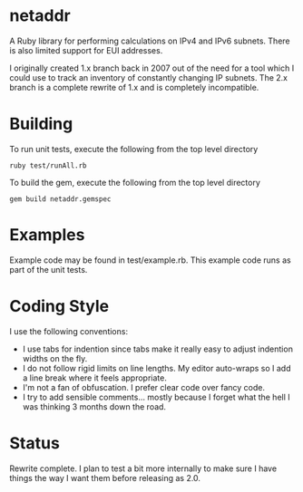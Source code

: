 # netaddr
A Ruby library for performing calculations on IPv4 and IPv6 subnets. There is also limited support for EUI addresses.

I originally created 1.x branch back in 2007 out of the need for a tool which I could use to track an
inventory of constantly changing IP subnets. The 2.x branch is a complete rewrite of 1.x and
is completely incompatible.


# Building
To run unit tests, execute the following from the top level directory

	ruby test/runAll.rb

To build the gem, execute the following from the top level directory

	gem build netaddr.gemspec


# Examples
Example code may be found in test/example.rb. This example code runs as part of the unit tests.


# Coding Style
I use the following conventions:
* I use tabs for indention since tabs make it really easy to adjust indention widths on the fly.
* I do not follow rigid limits on line lengths. My editor auto-wraps so I add a line break where it feels appropriate.
* I'm not a fan of obfuscation. I prefer clear code over fancy code.
* I try to add sensible comments... mostly because I forget what the hell I was thinking 3 months down the road.


# Status
Rewrite complete. I plan to test a bit more internally to make sure I have things the way I want them before releasing
as 2.0.
